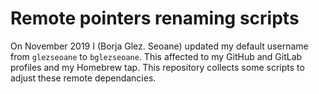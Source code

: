 # Remote pointers renaming scripts

On November 2019 I (Borja Glez. Seoane) updated my default username from `glezseoane` to `bglezseoane`. This affected to my GitHub and GitLab profiles and my Homebrew tap. This repository collects some scripts to adjust these remote dependancies.
